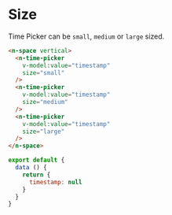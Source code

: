 # Size
Time Picker can be `small`, `medium` or `large` sized.
```html
<n-space vertical>
  <n-time-picker
    v-model:value="timestamp"
    size="small"
  />
  <n-time-picker
    v-model:value="timestamp"
    size="medium"
  />
  <n-time-picker
    v-model:value="timestamp"
    size="large"
  />
</n-space>
```
```js
export default {
  data () {
    return {
      timestamp: null
    }
  }
}
```

